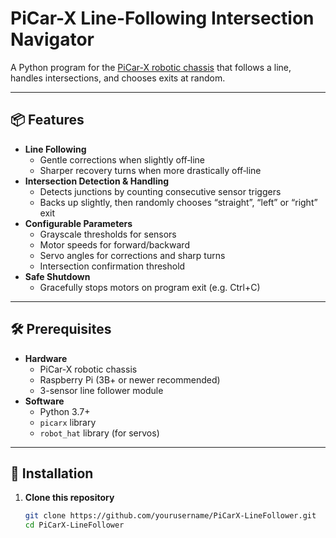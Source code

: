 # PiCar-X Line-Following Intersection Navigator

A Python program for the [PiCar-X robotic chassis](https://github.com/Elecrow-CrowPi/PiCar-X) that follows a line, handles intersections, and chooses exits at random.  

---

## 📦 Features

- **Line Following**  
  - Gentle corrections when slightly off‐line  
  - Sharper recovery turns when more drastically off‐line  
- **Intersection Detection & Handling**  
  - Detects junctions by counting consecutive sensor triggers  
  - Backs up slightly, then randomly chooses “straight”, “left” or “right” exit  
- **Configurable Parameters**  
  - Grayscale thresholds for sensors  
  - Motor speeds for forward/backward  
  - Servo angles for corrections and sharp turns  
  - Intersection confirmation threshold  
- **Safe Shutdown**  
  - Gracefully stops motors on program exit (e.g. Ctrl+C)

---

## 🛠️ Prerequisites

- **Hardware**  
  - PiCar-X robotic chassis  
  - Raspberry Pi (3B+ or newer recommended)  
  - 3-sensor line follower module  
- **Software**  
  - Python 3.7+  
  - `picarx` library  
  - `robot_hat` library (for servos)  

---

## 🚀 Installation

1. **Clone this repository**  
   ```bash
   git clone https://github.com/yourusername/PiCarX-LineFollower.git
   cd PiCarX-LineFollower